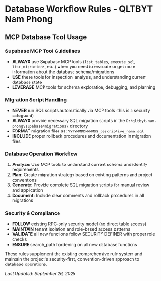 # Database Workflow Rules - QLTBYT Nam Phong

## MCP Database Tool Usage

### Supabase MCP Tool Guidelines
- **ALWAYS** use Supabase MCP tools (`list_tables`, `execute_sql`, `list_migrations`, etc.) when you need to evaluate or get more information about the database schema/migrations
- **USE** these tools for inspection, analysis, and understanding current database state
- **LEVERAGE** MCP tools for schema exploration, debugging, and planning

### Migration Script Handling
- **NEVER** run SQL scripts automatically via MCP tools (this is a security safeguard)
- **ALWAYS** provide necessary SQL migration scripts in the `D:\qltbyt-nam-phong\supabase\migrations\` directory
- **FORMAT** migration files as: `YYYYMMDDHHMMSS_descriptive_name.sql`
- **INCLUDE** proper rollback procedures and documentation in migration files

### Database Operation Workflow
1. **Analyze**: Use MCP tools to understand current schema and identify requirements
2. **Plan**: Create migration strategy based on existing patterns and project conventions  
3. **Generate**: Provide complete SQL migration scripts for manual review and application
4. **Document**: Include clear comments and rollback procedures in all migrations

### Security & Compliance
- **FOLLOW** existing RPC-only security model (no direct table access)
- **MAINTAIN** tenant isolation and role-based access patterns
- **VALIDATE** all new functions follow SECURITY DEFINER with proper role checks
- **ENSURE** search_path hardening on all new database functions

These rules supplement the existing comprehensive rule system and maintain the project's security-first, convention-driven approach to database operations.

*Last Updated: September 26, 2025*